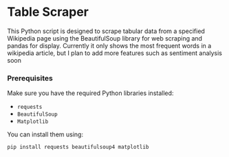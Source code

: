 # Table Scraper

This Python script is designed to scrape tabular data from a specified Wikipedia page using the BeautifulSoup library for web scraping and pandas for display.
Currently it only shows the most frequent words in a wikipedia article, but I plan to add more features such as sentiment analysis soon

### Prerequisites

Make sure you have the required Python libraries installed:

- `requests`
- `BeautifulSoup`
- `Matplotlib`

You can install them using:

```bash
pip install requests beautifulsoup4 matplotlib

